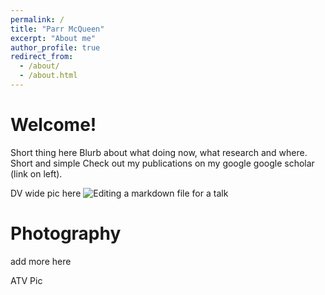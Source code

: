 ```yaml
---
permalink: /
title: "Parr McQueen"
excerpt: "About me"
author_profile: true
redirect_from: 
  - /about/
  - /about.html
---
```


Welcome! 
======

Short thing here
Blurb about what doing now, what research and where. Short and simple
Check out my publications on my google google scholar (link on left).

DV wide pic here
![Editing a markdown file for a talk](/images/editing-talk.png)

Photography
======

add more here

ATV Pic



